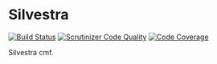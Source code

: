 Silvestra
=========

[![Build Status](https://scrutinizer-ci.com/g/Silvestra/Silvestra/badges/build.png?b=master)](https://scrutinizer-ci.com/g/Silvestra/Silvestra/build-status/master)
[![Scrutinizer Code Quality](https://scrutinizer-ci.com/g/Silvestra/Silvestra/badges/quality-score.png?b=master)](https://scrutinizer-ci.com/g/Silvestra/Silvestra/?branch=master)
[![Code Coverage](https://scrutinizer-ci.com/g/Silvestra/Silvestra/badges/coverage.png?b=master)](https://scrutinizer-ci.com/g/Silvestra/Silvestra/?branch=master)

Silvestra cmf.
